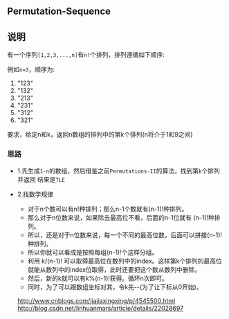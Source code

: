 ## Permutation-Sequence

## 说明
有一个序列`[1,2,3,...,n]`有`n!`个排列，排列遵循如下顺序:

例如`n=3`，顺序为:

1. "123"
2. "132"
3. "213"
4. "231"
5. "312"
6. "321"

要求，给定n和k，返回n数组的排列中的第k个排列(n将介于1和9之间)

### 思路

* 1.先生成`1-n`的数组，然后借鉴之前`Permutations-II`的算法，找到第`k`个排列并返回
	结果是`TLE`
* 2.找数学规律
	* 对于n个数可以有n!种排列；那么n-1个数就有(n-1)!种排列。
	* 那么对于n位数来说，如果除去最高位不看，后面的n-1位就有 (n-1)!种排列。
	* 所以，还是对于n位数来说，每一个不同的最高位数，后面可以拼接(n-1)!种排列。
	* 所以你就可以看成是按照每组(n-1)!个这样分组。 
	* 利用 k/(n-1)! 可以取得最高位在数列中的index。这样第k个排列的最高位就能从数列中的index位取得，此时还要把这个数从数列中删除。
	* 然后，新的k就可以有k%(n-1)!获得。循环n次即可。
	* 同时，为了可以跟数组坐标对其，令k先--(为了让下标从0开始)。
	
	http://www.cnblogs.com/jiajiaxingxing/p/4545500.html
	http://blog.csdn.net/linhuanmars/article/details/22028697